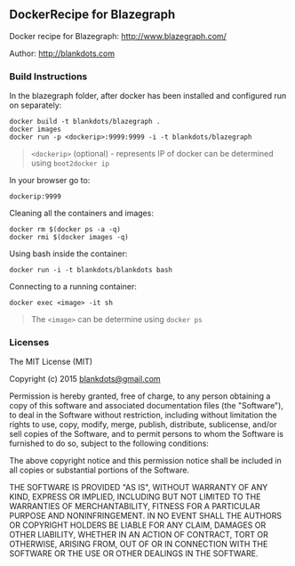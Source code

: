 ## DockerRecipe for Blazegraph

Docker recipe for Blazegraph: http://www.blazegraph.com/

Author: http://blankdots.com

### Build Instructions

In the blazegraph folder, after docker has been installed and configured run on separately:

```
docker build -t blankdots/blazegraph .
docker images
docker run -p <dockerip>:9999:9999 -i -t blankdots/blazegraph
```
> `<dockerip>` (optional) - represents IP of docker can be determined using `boot2docker ip`

In your browser go to:
```
dockerip:9999
```

Cleaning all the containers and images:
```
docker rm $(docker ps -a -q)
docker rmi $(docker images -q)
```

Using bash inside the container:
```
docker run -i -t blankdots/blankdots bash
```

Connecting to a running container:
```
docker exec <image> -it sh
```

> The `<image>` can be determine using `docker ps`

### Licenses

The MIT License (MIT)

Copyright (c) 2015 blankdots@gmail.com

Permission is hereby granted, free of charge, to any person obtaining a copy
of this software and associated documentation files (the "Software"), to deal
in the Software without restriction, including without limitation the rights
to use, copy, modify, merge, publish, distribute, sublicense, and/or sell
copies of the Software, and to permit persons to whom the Software is
furnished to do so, subject to the following conditions:

The above copyright notice and this permission notice shall be included in
all copies or substantial portions of the Software.

THE SOFTWARE IS PROVIDED "AS IS", WITHOUT WARRANTY OF ANY KIND, EXPRESS OR
IMPLIED, INCLUDING BUT NOT LIMITED TO THE WARRANTIES OF MERCHANTABILITY,
FITNESS FOR A PARTICULAR PURPOSE AND NONINFRINGEMENT. IN NO EVENT SHALL THE
AUTHORS OR COPYRIGHT HOLDERS BE LIABLE FOR ANY CLAIM, DAMAGES OR OTHER
LIABILITY, WHETHER IN AN ACTION OF CONTRACT, TORT OR OTHERWISE, ARISING FROM,
OUT OF OR IN CONNECTION WITH THE SOFTWARE OR THE USE OR OTHER DEALINGS IN
THE SOFTWARE.

